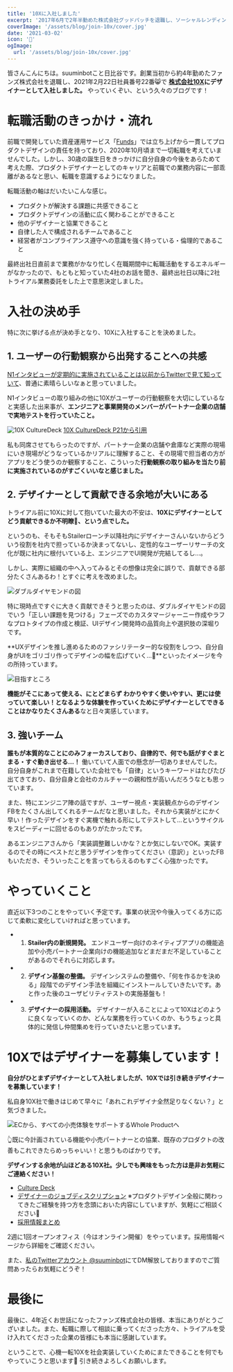 ```yaml
---
title: '10Xに入社しました'
excerpt: '2017年6月で2年半勤めた株式会社グッドパッチを退職し、ソーシャルレンディング専門メディアを運営する[クラウドポート](https://www.crowdport.jp/)に join しました！'
coverImage: '/assets/blog/join-10x/cover.jpg'
date: '2021-03-02'
icon: '🌾'
ogImage:
  url: '/assets/blog/join-10x/cover.jpg'
---
```


皆さんこんにちは。suuminbotこと日比谷です。創業当初から約4年勤めたファンズ株式会社を退職し、2021年2月22日社員番号22番😸で **[株式会社10X](https://10x.co.jp/)にデザイナーとして入社しました。** やっていくぞい、という久々のブログです！

# 転職活動のきっかけ・流れ

前職で開発していた資産運用サービス「[Funds](https://funds.jp)」では立ち上げから一貫してプロダクトデザインの責任を持っており、2020年10月頃まで一切転職を考えていませんでした。しかし、30歳の誕生日をきっかけに自分自身の今後をあらためて考えた際、プロダクトデザイナーとしてのキャリアと前職での業務内容に一部乖離があるなと思い、転職を意識するようになりました。

転職活動の軸はだいたいこんな感じ。

- プロダクトが解決する課題に共感できること
- プロダクトデザインの活動に広く関わることができること
- 他のデザイナーと協業できること
- 自律した人で構成されるチームであること
- 経営者がコンプライアンス遵守への意識を強く持っている・倫理的であること

最終出社日直前まで業務がかなり忙しく在職期間中に転職活動をするエネルギーがなかったので、もともと知っていた4社のお話を聞き、最終出社日以降に2社トライアル業務委託をした上で意思決定しました。

# 入社の決め手

特に次に挙げる点が決め手となり、10Xに入社することを決めました。

## 1. ユーザーの行動観察から出発することへの共感

[N1インタビューが定期的に実施されていることは以前からTwitterで見て知っていて](https://note.com/ainehamasaka/n/n1e3a284a6e29)、普通に素晴らしいなぁと思っていました。

N1インタビューの取り組みの他に10Xがユーザーの行動観察を大切にしているなと実感した出来事が、**エンジニアと事業開発のメンバーがパートナー企業の店舗で実地テストを行っていたこと。**

![10X CultureDeck](/assets/blog/join-10x/01.png)
[10X CultureDeck P21から引用](https://speakerdeck.com/10xinc/zhu-shi-hui-she-10x-culture-deck?slide=21)

私も同席させてもらったのですが、パートナー企業の店舗や倉庫など実際の現場にいき現場がどうなっているかリアルに理解すること、その現場で担当者の方がアプリをどう使うのか観察すること、こういった**行動観察の取り組みを当たり前に実施されているのがすごくいいなと感じました。**

## 2. デザイナーとして貢献できる余地が大いにある

トライアル前に10Xに対して抱いていた最大の不安は、**10Xにデザイナーとしてどう貢献できるか不明瞭🤔、という点でした。**

というのも、そもそもStailerローンチ以降社内にデザイナーさんいないからどういう役割を社内で担っているか決まってないし、定性的なユーザーリサーチの文化が既に社内に根付いている上、エンジニアでUI開発が完結してるし…。

しかし、実際に組織の中へ入ってみるとその想像は完全に誤りで、貢献できる部分たくさんあるわ！とすぐに考えを改めました。

![ダブルダイヤモンドの図](/assets/blog/join-10x/02.png)

特に現時点ですぐに大きく貢献できそうと思ったのは、ダブルダイヤモンドの図でいう「正しい課題を見つける」フェーズでのカスタマージャーニー作成やラフなプロトタイプの作成と検証、UIデザイン開発時の品質向上や選択肢の深堀りです。

**UXデザインを推し進めるためのファシリテーター的な役割をしつつ、自分自身がUIをゴリゴリ作ってデザインの幅を広げていく…💬**といったイメージを今の所持っています。

![目指すところ](/assets/blog/join-10x/03.png)

**機能がそこにあって使える、にとどまらず わかりやすく使いやすい、更には使っていて楽しい！となるような体験を作っていくためにデザイナーとしてできることはかなりたくさんある**なと日々実感しています。

## 3. 強いチーム

**誰もが本質的なことにのみフォーカスしており、自律的で、何でも話がすぐまとまる・すぐ動き出せる…！** 働いていて人面での懸念が一切ありませんでした。自分自身がこれまで在籍していた会社でも「自律」というキーワードはたびたび出てきており、自分自身と会社のカルチャーの親和性が高いんだろうなとも思っています。

また、特にエンジニア陣の話ですが、ユーザー視点・実装観点からのデザインFBをたくさん出してくれるチームだなと思いました。それから実装がとにかく早い！作ったデザインをすぐ実機で触れる形にしてテストして…というサイクルをスピーディーに回せるのもありがたかったです。

あるエンジニアさんから「実装調整難しいかな？とか気にしないでOK。実装するのでその時にベストだと思うデザインを作ってください（意訳）」といったFBもいただき、そういったことを言ってもらえるのもすごく心強かったです。

# やっていくこと

直近以下3つのことをやっていく予定です。事業の状況や今後入ってくる方に応じて柔軟に変化していければと思っています。

- 1. **Stailer内の新規開発。** エンドユーザー向けのネイティブアプリの機能追加や小売パートナー企業向けの機能追加などまだまだ不足していることがあるのでそれらに対応します。
- 2. **デザイン基盤の整備。** デザインシステムの整備や、「何を作るかを決める」段階でのデザイン手法を組織にインストールしていきたいです。あと作った後のユーザビリティテストの実施基盤も！
- 3. **デザイナーの採用活動。** デザイナーが入ることによって10Xはどのように良くなっていくのか、どんな業務を行っていくのか、もうちょっと具体的に発信し仲間集めを行っていきたいと思っています。

# 10Xではデザイナーを募集しています！

**自分がひとまずデザイナーとして入社しましたが、10Xでは引き続きデザイナーを募集しています！**

私自身10X社で働きはじめて早々に「あれこれデザイナ全然足りなくない？」と気づきました。

![ECから、すべての小売体験をサポートするWhole Productへ](/assets/blog/join-10x/04.png)

👆既に今計画されている機能や小売パートナーとの協業、既存のプロダクトの改善もこれできたらめっちゃいい！と思うものばかりです。

**デザインする余地が山ほどある10X社。少しでも興味をもった方は是非お気軽にご連絡ください！**

- [Culture Deck](https://speakerdeck.com/10xinc/zhu-shi-hui-she-10x-culture-deck)
- [デザイナーのジョブディスクリプション](https://open.talentio.com/1/c/10x/requisitions/detail/17672) ※プロダクトデザイン全般に関わってきたご経験を持つ方を念頭においた内容にしていますが、気軽にご相談ください🙏
- [採用情報まとめ](https://jobs.10x.co.jp/)

2週に1回オープンオフィス（今はオンライン開催）をやっています。採用情報ページから詳細をご確認ください。

また、[私のTwitterアカウント @suuminbot](https://twitter.com/suuminbot)にてDM解放しておりますのでご質問あったらお気軽にどうぞ！

# 最後に

最後に、4年近くお世話になったファンズ株式会社の皆様、本当にありがとうございました。また、転職に際して相談に乗ってくださった方々、トライアルを受け入れてくださった企業の皆様にも本当に感謝しています。

ということで、心機一転10Xを社会実装していくためにまたできることを何でもやっていこうと思います💪 引き続きよろしくお願いします。
